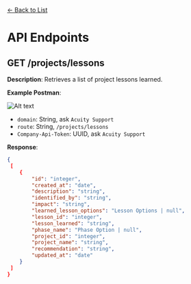[<- Back to List](https://github.com/AcuityPPM/APIs/blob/main/endpoints/list.md)

# API Endpoints

## GET /projects/lessons

**Description**: Retrieves a list of project lessons learned.

**Example Postman**:

![Alt text](https://github.com/AcuityPPM/APIs/blob/main/img/get_headers.webp)

- `domain`: String, ask `Acuity Support`
- `route`: String, `/projects/lessons`
- `Company-Api-Token`: UUID, ask `Acuity Support`

**Response**:

```json
{
 [
    {
        "id": "integer",
        "created_at": "date",
        "description": "string",
        "identified_by": "string",
        "impact": "string",
        "learned_lesson_options": "Lesson Options | null",
        "lesson_id": "integer",
        "lesson_learned": "string",
        "phase_name": "Phase Option | null",
        "project_id": "integer",
        "project_name": "string",
        "recommendation": "string",
        "updated_at": "date"
    }
 ]
}
```

